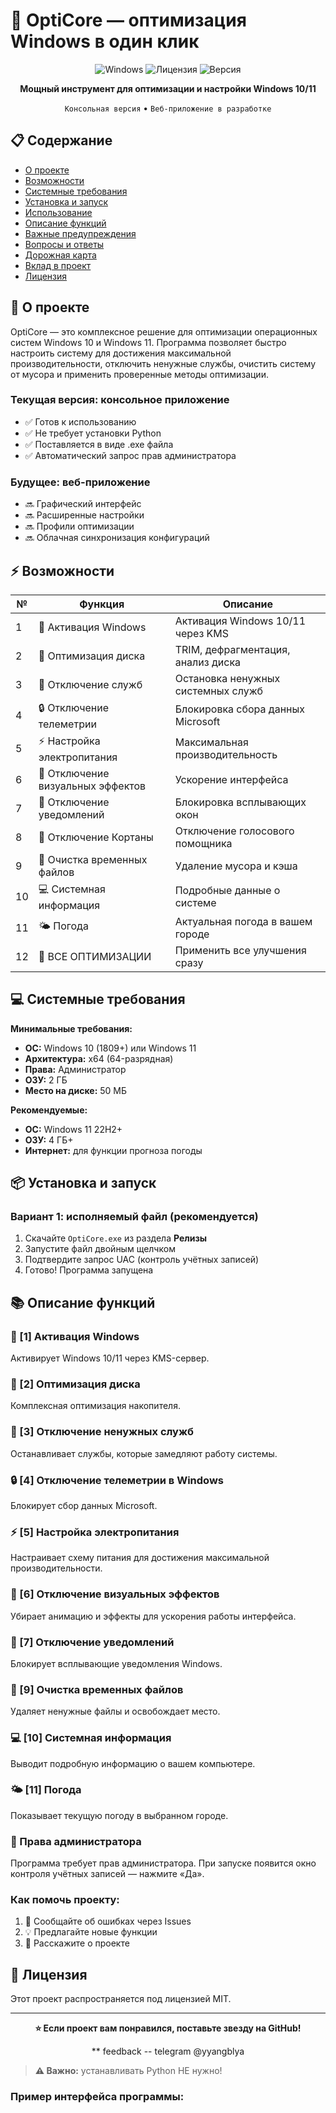 # 🚀 OptiCore — оптимизация Windows в один клик

<div align="center">

<img src="https://img.shields.io/badge/Windows-10%2F11-0078D6?style=for-the-badge&logo=windows" alt="Windows">
<img src="https://img.shields.io/badge/Лицензия-MIT-green?style=for-the-badge" alt="Лицензия">
<img src="https://img.shields.io/badge/Версия-1.0.0-blue?style=for-the-badge" alt="Версия">

**Мощный инструмент для оптимизации и настройки Windows 10/11**

`Консольная версия` • `Веб-приложение в разработке`

</div>

## 📋 Содержание
- [О проекте](#о-проекте)
- [Возможности](#возможности)
- [Системные требования](#системные-требования)
- [Установка и запуск](#установка-и-запуск)
- [Использование](#использование)
- [Описание функций](#описание-функций)
- [Важные предупреждения](#важные-предупреждения)
- [Вопросы и ответы](#вопросы-и-ответы)
- [Дорожная карта](#дорожная-карта)
- [Вклад в проект](#вклад-в-проект)
- [Лицензия](#лицензия)

## 🎯 О проекте

OptiCore — это комплексное решение для оптимизации операционных систем Windows 10 и Windows 11. Программа позволяет быстро настроить систему для достижения максимальной производительности, отключить ненужные службы, очистить систему от мусора и применить проверенные методы оптимизации.

### Текущая версия: консольное приложение
- ✅ Готов к использованию
- ✅ Не требует установки Python
- ✅ Поставляется в виде .exe файла
- ✅ Автоматический запрос прав администратора

### Будущее: веб-приложение
- 🔜 Графический интерфейс
- 🔜 Расширенные настройки
- 🔜 Профили оптимизации
- 🔜 Облачная синхронизация конфигураций

## ⚡ Возможности

| № | Функция | Описание |
|---|---------|-----------|
| 1 | 🔑 Активация Windows | Активация Windows 10/11 через KMS |
| 2 | 💾 Оптимизация диска | TRIM, дефрагментация, анализ диска |
| 3 | 🛑 Отключение служб | Остановка ненужных системных служб |
| 4 | 🔒 Отключение телеметрии | Блокировка сбора данных Microsoft |
| 5 | ⚡ Настройка электропитания | Максимальная производительность |
| 6 | 🎨 Отключение визуальных эффектов | Ускорение интерфейса |
| 7 | 🔕 Отключение уведомлений | Блокировка всплывающих окон |
| 8 | 🎤 Отключение Кортаны | Отключение голосового помощника |
| 9 | 🧹 Очистка временных файлов | Удаление мусора и кэша |
| 10 | 💻 Системная информация | Подробные данные о системе |
| 11 | 🌤️ Погода | Актуальная погода в вашем городе |
| 12 | 🎯 ВСЕ ОПТИМИЗАЦИИ | Применить все улучшения сразу |

## 💻 Системные требования

**Минимальные требования:**
- **ОС:** Windows 10 (1809+) или Windows 11
- **Архитектура:** x64 (64-разрядная)
- **Права:** Администратор
- **ОЗУ:** 2 ГБ
- **Место на диске:** 50 МБ

**Рекомендуемые:**
- **ОС:** Windows 11 22H2+
- **ОЗУ:** 4 ГБ+
- **Интернет:** для функции прогноза погоды

## 📦 Установка и запуск

### Вариант 1: исполняемый файл (рекомендуется)
1. Скачайте `OptiCore.exe` из раздела **Релизы**
2. Запустите файл двойным щелчком
3. Подтвердите запрос UAC (контроль учётных записей)
4. Готово! Программа запущена


## 📚 Описание функций

### 🔑 [1] Активация Windows
Активирует Windows 10/11 через KMS-сервер.

### 💾 [2] Оптимизация диска
Комплексная оптимизация накопителя.

### 🛑 [3] Отключение ненужных служб
Останавливает службы, которые замедляют работу системы.

### 🔒 [4] Отключение телеметрии в Windows
Блокирует сбор данных Microsoft.

### ⚡ [5] Настройка электропитания
Настраивает схему питания для достижения максимальной производительности.

### 🎨 [6] Отключение визуальных эффектов
Убирает анимацию и эффекты для ускорения работы интерфейса.

### 🔕 [7] Отключение уведомлений
Блокирует всплывающие уведомления Windows.

### 🧹 [9] Очистка временных файлов
Удаляет ненужные файлы и освобождает место.

### 💻 [10] Системная информация
Выводит подробную информацию о вашем компьютере.

### 🌤️ [11] Погода
Показывает текущую погоду в выбранном городе.

### 🔐 Права администратора
Программа требует прав администратора. При запуске появится окно контроля учётных записей — нажмите «Да».

### Как помочь проекту:
1. 🐛 Сообщайте об ошибках через Issues
2. 💡 Предлагайте новые функции
3. 📢 Расскажите о проекте

## 📄 Лицензия

Этот проект распространяется под лицензией MIT.

---
<div align="center">

**⭐ Если проект вам понравился, поставьте звезду на GitHub!**

** feedback -- telegram @yyangblya

</div>


> **⚠️ Важно:** устанавливать Python НЕ нужно!

### Пример интерфейса программы:
